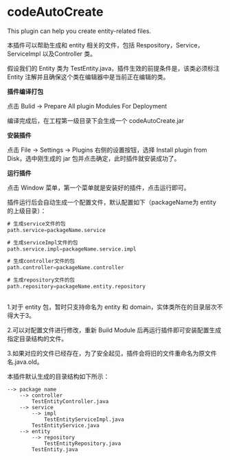 
# codeAutoCreate
This plugin can help you create entity-related files.

本插件可以帮助生成和 entity 相关的文件，包括 Respository，Service，ServiceImpl 以及Controller 类。

假设我们的 Entity 类为 TestEntity.java，插件生效的前提条件是，该类必须标注 Entity 注解并且确保这个类在编辑器中是当前正在编辑的类。

**插件编译打包**

点击 Bulid -> Prepare All plugin Modules For Deployment

编译完成后，在工程第一级目录下会生成一个 codeAutoCreate.jar

**安装插件**

点击 File -> Settings -> Plugins 右侧的设置按钮，选择 Install plugin from Disk，选中刚生成的 jar 包并点击确定，此时插件就安装成功了。

**运行插件**

点击 Window 菜单，第一个菜单就是安装好的插件，点击运行即可。

插件运行后会自动生成一个配置文件，默认配置如下（packageName为 entity 的上级目录）：

```sql
# 生成service文件的包
path.service=packageName.service

# 生成serviceImpl文件的包
path.service.impl=packageName.service.impl

# 生成controller文件的包
path.controller=packageName.controller

# 生成repository文件的包
path.repository=packageName.entity.repository
 
```
1.对于 entity 包，暂时只支持命名为 entity 和 domain，实体类所在的目录层次不得大于3。

2.可以对配置文件进行修改，重新 Build Module 后再运行插件即可安装配置生成指定目录结构的文件。

3.如果对应的文件已经存在，为了安全起见，插件会将旧的文件重命名为原文件名.java.old。

本插件默认生成的目录结构如下所示：

```
--> package name
	--> controller
		TestEntityController.java
	--> service
    	--> impl
    		TestEntityServiceImpl.java
    	TestEntityService.java
	--> entity
    	--> repository
        	TestEntityRepository.java
    	TestEntity.java
            
```
